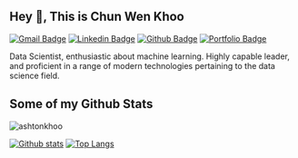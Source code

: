 ## Hey 👋, This is Chun Wen Khoo
[![Gmail Badge](https://img.shields.io/badge/-ashton.khoo@hotmail.com-c14438?style=flat&logo=Gmail&logoColor=white&link=mailto:ashton.khoo@hotmail.com)](mailto:ashton.khoo@hotmail.com) 
[![Linkedin Badge](https://img.shields.io/badge/-chun-wen-khoo-0072b1?style=flat&logo=Linkedin&logoColor=white&link=https://www.linkedin.com/in/chun-wen-khoo/)](https://www.linkedin.com/in/chun-wen-khoo/) 
[![Github Badge](https://img.shields.io/badge/-ashtonkhoo-grey?style=flat&logo=github&logoColor=white&link=https://github.com/ashtonkhoo/)](https://www.github.com/ashtonkhoo/) 
[![Portfolio Badge](https://img.shields.io/badge/portfolio-web-blue?style=flat&link=https://github.com/ashtonkhoo/)](https://github.com/ashtonkhoo/) 
<p align='left'>Data Scientist, enthusiastic about machine learning. Highly capable leader, and proficient in a range of modern technologies pertaining to the data science field. </p>

## Some of my Github Stats
<p align=left> <img src=https://komarev.com/ghpvc/?username=ashtonkhoo alt=ashtonkhoo /> </p>

[![Github stats](https://github-readme-stats.vercel.app/api?username=ashtonkhoo&show_icons=true&include_all_commits=true)](https://github.com/ashtonkhoo/github-readme-stats)
[![Top Langs](https://github-readme-stats.vercel.app/api/top-langs/?username=ashtonkhoo&layout=compact)](https://github.com/ashtonkhoo/github-readme-stats)
